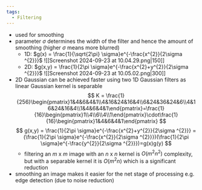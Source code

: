 ```yaml
---
tags:
  - Filtering
---
```


- used for smoothing
- parameter $\sigma$ determines the width of the filter and hence the amount of smoothing (higher $\sigma$ means more blurred)
	- 1D: $g(x) = \frac{1}{\sqrt{2\pi} \sigma}e^{-\frac{x^{2}}{2\sigma ^{2}}}$
	![[Screenshot 2024-09-23 at 10.04.29.png|150]]
	- 2D: $g(x,y) = \frac{1}{2\pi \sigma}e^{-\frac{x^{2}+y^{2}}{2\sigma ^{2}}}$
	![[Screenshot 2024-09-23 at 10.05.02.png|300]]	
- 2D Gaussian can be achieved faster using two 1D Gaussian filters as linear Gaussian kernel is separable
	$$
	K = \frac{1}{256}\begin{pmatrix}1&4&6&4&1\\4&16&24&16&4\\6&24&36&24&6\\4&16&24&16&4\\1&4&6&4&1\end{pmatrix}=\frac{1}{16}\begin{pmatrix}1\\4\\6\\4\\1\end{pmatrix}\cdot\frac{1}{16}\begin{pmatrix}1&4&6&4&1\end{pmatrix}
	$$
	$$
	g(x,y) = \frac{1}{2\pi \sigma}e^{-\frac{x^{2}+y^{2}}{2\sigma ^{2}}} = (\frac{1}{2\pi \sigma}e^{-\frac{x^{2}}{2\sigma ^{2}}})(\frac{1}{2\pi \sigma}e^{-\frac{y^{2}}{2\sigma ^{2}}})=g(x)g(y)
	$$
	- filtering an $m$ x $m$ image with an $n$ x $n$ kernel is $O(m^{2}n^{2})$ complexity, but with a separable kernel it is $O(m^{2}n)$ which is a significant reduction
- smoothing an image makes it easier for the net stage of processing e.g. edge detection (due to noise reduction)